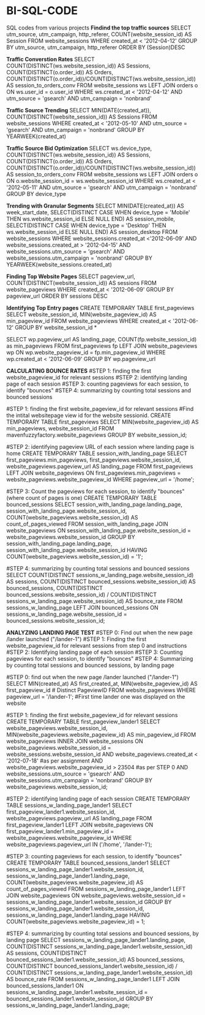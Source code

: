 # BI-SQL-CODE
SQL codes from various projects
**Findind the top traffic sources**
SELECT 
	utm_source,
    utm_campaign,
    http_referer,
	COUNT(website_session_id) AS Session
FROM website_sessions
WHERE created_at < '2012-04-12'
GROUP BY 
	utm_source,
	utm_campaign,
    http_referer
ORDER BY (Session)DESC

**Traffic Converstion Rates**
SELECT 
	COUNT(DISTINCT(ws.website_session_id)) AS Sessions,
    COUNT(DISTINCT(o.order_id)) AS Orders,
    COUNT(DISTINCT(o.order_id))/COUNT(DISTINCT(ws.website_session_id)) AS session_to_orders_conv
FROM website_sessions ws
	LEFT JOIN orders o
		ON ws.user_id = o.user_id
WHERE ws.created_at < '2012-04-12'
	AND utm_source = 'gsearch'
	AND utm_campaign = 'nonbrand'

**Traffic Source Trending**
SELECT
	MIN(DATE(created_at)),
	COUNT(DISTINCT(website_session_id)) AS Sessions
FROM website_sessions
WHERE created_at < '2012-05-10'
	AND utm_source = 'gsearch'
	AND utm_campaign = 'nonbrand'
GROUP BY YEARWEEK(created_at)

**Traffic Source Bid Optimization**
SELECT 
	ws.device_type,
	COUNT(DISTINCT(ws.website_session_id)) AS Sessions,
    COUNT(DISTINCT(o.order_id)) AS Orders,
    COUNT(DISTINCT(o.order_id))/COUNT(DISTINCT(ws.website_session_id)) AS session_to_orders_conv
FROM website_sessions ws
	LEFT JOIN orders o
		ON  o.website_session_id = ws.website_session_id
WHERE ws.created_at < '2012-05-11'
	AND utm_source = 'gsearch'
	AND utm_campaign = 'nonbrand'
GROUP BY device_type


**Trending with Granular Segments**
SELECT 
	MIN(DATE(created_at)) AS week_start_date,
    SELECT(DISTINCT CASE WHEN device_type = 'Mobile' THEN ws.website_session_id ELSE NULL END) AS session_mobile, 
    SELECT(DISTINCT CASE WHEN device_type = 'Desktop' THEN ws.website_session_id ELSE NULL END) AS session_desktop
FROM website_sessions 
WHERE website_sessions.created_at <'2012-06-09'
	AND website_sessions.created_at > '2012-04-15'
	AND website_sessions.utm_source = 'gsearch'
	AND website_sessions.utm_campaign = 'nonbrand'
GROUP BY YEARWEEK(website_sessions.created_at)


**Finding Top Website Pages**
SELECT 
	pageview_url,
    COUNT(DISTINCT(website_session_id)) AS sessions
FROM website_pageviews
WHERE created_at < '2012-06-09'
GROUP BY pageview_url
ORDER BY sessions DESC


**Identifying Top Entry pages**
	CREATE TEMPORARY TABLE first_pageviews
	SELECT
		website_session_id,
		MIN(website_pageview_id) AS min_pageview_id
	FROM website_pageviews
	WHERE created_at < '2012-06-12'
	GROUP BY 
		website_session_id
*

SELECT 
	wp.pageview_url AS landing_page,
    COUNT(fp.website_session_id) as min_pageviews
FROM first_pageviews fp
	LEFT JOIN website_pageviews wp
		ON  wp.website_pageview_id = fp.min_pageview_id
WHERE wp.created_at < '2012-06-09'
GROUP BY 
    wp.pageview_url	








**CALCULATING BOUNCE RATES**
#STEP 1: finding the first website_pageview_id for relevant sessions
#STEP 2: identifying landing page of each session
#STEP 3: counting pageviews for each session, to identify "bounces"
#STEP 4: summarizing by counting total sessions and bounced sessions


#STEP 1: finding the first website_pageview_id for relevant sessions
	#Find the intital websitepage view id for the website sessionid.
CREATE TEMPORARY TABLE first_pageviews
SELECT 
	MIN(website_pageview_id) AS min_pageviews,
	website_session_id
FROM mavenfuzzyfactory.website_pageviews
GROUP BY website_session_id;

#STEP 2: identifying pageview URL of each session where landing page is home
CREATE TEMPORARY TABLE session_with_landing_page
SELECT
	first_pageviews.min_pageviews,
	first_pageviews.website_session_id,
	website_pageviews.pageview_url AS landing_page
FROM first_pageviews
	LEFT JOIN website_pageviews
		ON first_pageviews.min_pageviews = website_pageviews.website_pageview_id
WHERE pageview_url = '/home';

#STEP 3: Count the pageviews for each session, to identify "bounces" (where count of pages is one)
CREATE TEMPORARY TABLE bounced_sessions
SELECT
	session_with_landing_page.landing_page,
    session_with_landing_page.website_session_id,
    COUNT(website_pageviews.website_session_id) AS count_of_pages_viewed
FROM session_with_landing_page
	JOIN website_pageviews
		ON session_with_landing_page.website_session_id = website_pageviews.website_session_id
GROUP BY
	session_with_landing_page.landing_page,
    session_with_landing_page.website_session_id
HAVING COUNT(website_pageviews.website_session_id) = '1';

#STEP 4: summarizing by counting total sessions and bounced sessions
SELECT
    COUNT(DISTINCT sessions_w_landing_page.website_session_id) AS sessions,
    COUNT(DISTINCT bounced_sessions.website_session_id) AS bounced_sessions,
    COUNT(DISTINCT bounced_sessions.website_session_id) / COUNT(DISTINCT sessions_w_landing_page.website_session_id) AS bounce_rate
FROM sessions_w_landing_page
	LEFT JOIN bounced_sessions
		ON sessions_w_landing_page.website_session_id = bounced_sessions.website_session_id;


**ANALYZING LANDING PAGE TEST**
#STEP 0: Find out when the new page /lander launched ("/lander-1")
#STEP 1: Finding the first website_pageview_id for relevant sessions from step 0 and instructions
#STEP 2: Identifying landing page of each session
#STEP 3: Counting pageviews for each session, to identify "bounces"
#STEP 4: Summarizing by counting total sessions and bounced sessions, by landing page

#STEP 0: find out when the new page /lander launched ("/lander-1")
SELECT
	MIN(created_at) AS first_created_at,
    MIN(website_pageview_id) AS first_pageview_id # Distinct PageviewID
FROM website_pageviews
WHERE pageview_url = '/lander-1'; #First time lander one was displayed on the website

#STEP 1: finding the first website_pageview_id for relevant sessions 
CREATE TEMPORARY TABLE first_pageview_lander1
SELECT
	website_pageviews.website_session_id,
    MIN(website_pageviews.website_pageview_id) AS min_pageview_id
FROM website_pageviews
	INNER JOIN website_sessions
		ON website_pageviews.website_session_id = website_sessions.website_session_id
        AND website_pageviews.created_at < '2012-07-18' #as per assignment
        AND website_pageviews.website_pageview_id > 23504 #as per STEP 0
        AND website_sessions.utm_source = 'gsearch'
        AND website_sessions.utm_campaign = 'nonbrand'
GROUP BY
	website_pageviews.website_session_id;

#STEP 2: identifying landing page of each session
CREATE TEMPORARY TABLE sessions_w_landing_page_lander1
SELECT
	first_pageview_lander1.website_session_id,
    website_pageviews.pageview_url AS landing_page
FROM first_pageview_lander1
	LEFT JOIN website_pageviews
		ON first_pageview_lander1.min_pageview_id = website_pageviews.website_pageview_id
WHERE website_pageviews.pageview_url IN ('/home', '/lander-1');

#STEP 3: counting pageviews for each session, to identify "bounces"
CREATE TEMPORARY TABLE bounced_sessions_lander1
SELECT
	sessions_w_landing_page_lander1.website_session_id,
    sessions_w_landing_page_lander1.landing_page,
    COUNT(website_pageviews.website_pageview_id) AS count_of_pages_viewed
FROM sessions_w_landing_page_lander1
	LEFT JOIN website_pageviews
		ON website_pageviews.website_session_id = sessions_w_landing_page_lander1.website_session_id
GROUP BY
	sessions_w_landing_page_lander1.website_session_id,
    sessions_w_landing_page_lander1.landing_page
HAVING
	COUNT(website_pageviews.website_pageview_id) = 1;

#STEP 4: summarizing by counting total sessions and bounced sessions, by landing page
SELECT
	sessions_w_landing_page_lander1.landing_page,
    COUNT(DISTINCT sessions_w_landing_page_lander1.website_session_id) AS sessions,
    COUNT(DISTINCT bounced_sessions_lander1.website_session_id) AS bounced_sessions,
    COUNT(DISTINCT bounced_sessions_lander1.website_session_id) / COUNT(DISTINCT sessions_w_landing_page_lander1.website_session_id) AS bounce_rate
FROM sessions_w_landing_page_lander1
	LEFT JOIN bounced_sessions_lander1
		ON sessions_w_landing_page_lander1.website_session_id = bounced_sessions_lander1.website_session_id
GROUP BY
	sessions_w_landing_page_lander1.landing_page;
